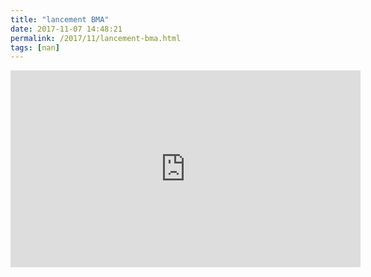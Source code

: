 ```yaml
---
title: "lancement BMA"
date: 2017-11-07 14:48:21
permalink: /2017/11/lancement-bma.html
tags: [nan]
---
```


<iframe width="560" height="315" src="https://www.youtube.com/embed/9AUuocmDCCQ" frameborder="0" allowfullscreen></iframe>
